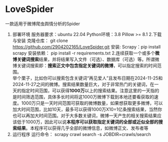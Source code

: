 # LoveSpider
一款适用于微博爬虫舆情分析的Spider
1. 部署环境
服务器要求：ubuntu 22.04
Python环境：3.8
Pillow >= 8.1
2.下载与安装
克隆仓库：
git clone https://github.com/2904202165/LoveSpider.git
安装:
Scrapy：pip install scrapy
安装依赖：
pip install -r requirements.txt
2.连续获取一个或多个**微博关键词搜索**结果，并将结果写入文件（可选）、数据库（可选）等。所谓微博关键词搜索即：**搜索正文中包含指定关键词的微博**，可以指定搜索的时间范围。<br>
举个栗子，比如你可以搜索包含关键词“再见爱人”且发布日期在2024-11-25和2024-11-27之间的微博。搜索结果数量巨大，对于非常热门的关键词，在一天的指定时间范围，可以获得**1000万**以上的搜索结果。注意这里的一天指的是时间筛选范围，具体多长时间将这1000万微博下载到本地还要看获取的速度。1000万只是一天时间范围可获取的微博数量，如果想获取更多微博，可以加大时间范围，比如10天，最多可以获得1000万X10=1亿条搜索结果，当然你也可以再加大时间范围。对于大多数关键词，微博一天产生的相关搜索结果应该低于1000万，因此可以说**本程序可以获取指定关键词的全部或近似全部的搜索结果**。本程序可以获得几乎全部的微博信息，如微博正文、发布者等
3. 运行程序
运行命令：
scrapy crawl search -s JOBDIR=crawls/search
